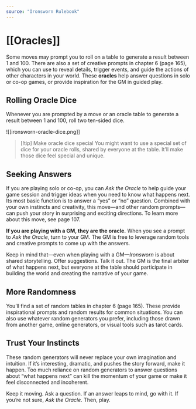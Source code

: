 ```yaml
---
source: "Ironsworn Rulebook"
---
```

# [[Oracles]]

Some moves may prompt you to roll on a table to generate a result between 1 and 100. There are also a set of creative prompts in chapter 6 (page 165), which you can use to reveal details, trigger events, and guide the actions of other characters in your world. These **oracles** help answer questions in solo or co-op games, or provide inspiration for the GM in guided play.

## Rolling Oracle Dice

Whenever you are prompted by a move or an oracle table to generate a result between 1 and 100, roll two ten-sided dice.

![[ironsworn-oracle-dice.png]]

> [!tip] Make oracle dice special
> You might want to use a special set of dice for your oracle rolls, shared by everyone at the table. It’ll make those dice feel special and unique.

## Seeking Answers

If you are playing solo or co-op, you can _Ask the Oracle_ to help guide your game session and trigger ideas when you need to know what happens next. Its most basic function is to answer a “yes” or “no” question. Combined with your own instincts and creativity, this move—and other random prompts—can push your story in surprising and exciting directions. To learn more about this move, see page 107.

**If you are playing with a GM, they are the oracle.** When you see a prompt to _Ask the Oracle_, turn to your GM. The GM is free to leverage random tools and creative prompts to come up with the answers.

Keep in mind that—even when playing with a GM—_Ironsworn_ is about shared storytelling. Offer suggestions. Talk it out. The GM is the final arbiter of what happens next, but everyone at the table should participate in building the world and creating the narrative of your game.

## More Randomness

You’ll find a set of random tables in chapter 6 (page 165). These provide inspirational prompts and random results for common situations. You can also use whatever random generators you prefer, including those drawn from another game, online generators, or visual tools such as tarot cards.

## Trust Your Instincts

These random generators will never replace your own imagination and intuition. If it’s interesting, dramatic, and pushes the story forward, make it happen. Too much reliance on random generators to answer questions about “what happens next” can kill the momentum of your game or make it feel disconnected and incoherent. 

Keep it moving. Ask a question. If an answer leaps to mind, go with it. If you’re not sure, _Ask the Oracle_. Then, play.